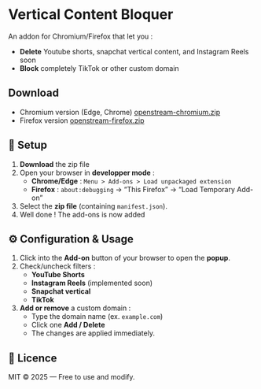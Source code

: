 # Vertical Content Bloquer

An addon for Chromium/Firefox that let you :
- **Delete** Youtube shorts, snapchat vertical content, and Instagram Reels soon
- **Block** completely TikTok or other custom domain

## Download
- Chromium version (Edge, Chrome) [openstream-chromium.zip](https://newstreamteam.github.io/NewStream-Main/downloads/openstream-chromium.zip)
- Firefox version [openstream-firefox.zip](https://newstreamteam.github.io/NewStream-Main/downloads/openstream-firefox.zip)
## 🚀 Setup

1. **Download** the zip file
2. Open your browser in **developper mode** :
   - **Chrome/Edge** : `Menu > Add-ons > Load unpackaged extension`  
   - **Firefox** : `about:debugging` → “This Firefox” → “Load Temporary Add-on”  
3. Select the **zip file** (containing `manifest.json`).  
4. Well done ! The add-ons is now added


## ⚙️ Configuration & Usage

1. Click into the **Add-on** button of your browser to open the **popup**.  
2. Check/uncheck filters :
   - **YouTube Shorts**  
   - **Instagram Reels** (implemented soon)
   - **Snapchat vertical**  
   - **TikTok**  
3. **Add or remove** a custom domain :
   - Type the domain name (ex. `example.com`)  
   - Click one **Add / Delete**  
   - The changes are applied immediately.



## 📜 Licence

MIT © 2025 — Free to use and modify.

